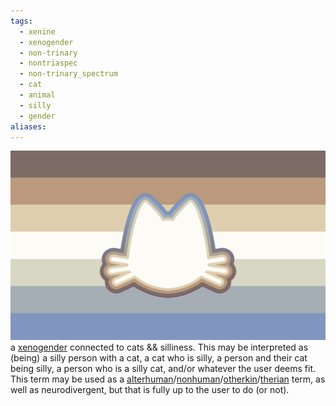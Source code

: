 ```yaml
---
tags:
  - xenine
  - xenogender
  - non-trinary
  - nontriaspec
  - non-trinary_spectrum
  - cat
  - animal
  - silly
  - gender
aliases: 
---
```

![catsillyious.png](../../../images/catsillyious.png)  
a [xenogender](./xenogender.md) connected to cats  &&  silliness.  This may be interpreted as  (being)  a silly person with a cat,  a cat who is silly,  a person and their cat being silly,  a person who is a silly cat,  and/or whatever the user deems fit.  This term may be used as a [alterhuman](../../../alterhuman/alterhuman.md)/[nonhuman](../../../alterhuman/nonhuman/nonhuman.md)/[otherkin](../../../alterhuman/otherkin%20,%20therian/otherkin.md)/[therian](../../../alterhuman/otherkin%20,%20therian/therian.md) term,  as well as neurodivergent,  but that is fully up to the user to do  (or not).